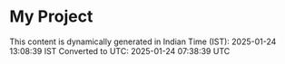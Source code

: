 # My Project

This content is dynamically generated in Indian Time (IST): 2025-01-24 13:08:39 IST
Converted to UTC: 2025-01-24 07:38:39 UTC
